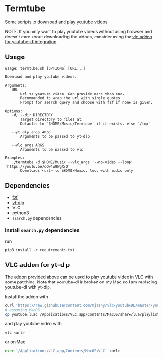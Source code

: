 # Termtube

Some scripts to download and play youtube videos

NOTE: If you only want to play youtube videos without using browser and doesn't
care about downloading the vidoes, consider using the [vlc addon for youtube-dl
integration](https://github.com/mjasny/vlc-youtubeDL)

## Usage

```
usage: termtube.sh [OPTIONS] [URL...]

Download and play youtube videos.

Arguments:
   URL
       Url to youtube video. Can provide more than one.
       Recommanded to wrap the url with single quotes
       Prompt for search query and choose with fzf if none is given.

Options:
   -d, --dir DIRECTORY
       Target directory to files at.
       Defaults to `$HOME/Music/Termtube` if it exists. else `/tmp`

   --yt_dlp_args ARGS
       Arguments to be passed to yt-dlp

   --vlc_args ARGS
       Arguments to be passed to vlc

Examples:
   ./termtube -d $HOME/Music --vlc_args '--no-video --loop' 'https://youtu.be/dQw4w9WgXcQ'
       Downloads <url> to $HOME/Music, loop with audio only
```

## Dependencies

- [fzf](https://github.com/junegunn/fzf)
- [yt-dlp](https://github.com/yt-dlp/yt-dlp)
- VLC
- python3
- `search.py` dependencies

### Install `search.py` dependencies

run
```
pip3 install -r requirements.txt
```

## VLC addon for yt-dlp

The addon provided above can be used to play youtube video in VLC with some
patching. Note that youtube-dl is broken on my Mac so I am replacing youtube-dl
with yt-dlp.

Install the addon with
```sh
curl 'https://raw.githubusercontent.com/mjasny/vlc-youtubeDL/master/youtube-dl.lua' | sed 's/youtube-dl/yt-dlp/g' > youtube.luac
# assuming MacOS
cp youtube.luac /Applications/VLC.app/Contents/MacOS/share/lua/playlist/youtube.luac
```

and play youtube video with
```sh
vlc <url>
```

or on Mac
```sh
exec '/Applications/VLC.app/Contents/MacOS/VLC' <url>
```
